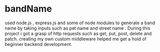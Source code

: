 # bandName
used node.js , express.js and some of node modules to generate a band name by taking inputs such as pet name and street name . During this project i got a grasp of http requests such as get, put, post, delete and patch. creating my own custom middleware helped me get a hold of beginner backend development.
